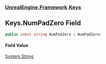 ### [UnrealEngine.Framework](./UnrealEngine-Framework.md 'UnrealEngine.Framework').[Keys](./Keys.md 'UnrealEngine.Framework.Keys')
## Keys.NumPadZero Field
  
```csharp
public const string NumPadZero = NumPadZero;
```
#### Field Value
[System.String](https://docs.microsoft.com/en-us/dotnet/api/System.String 'System.String')  
